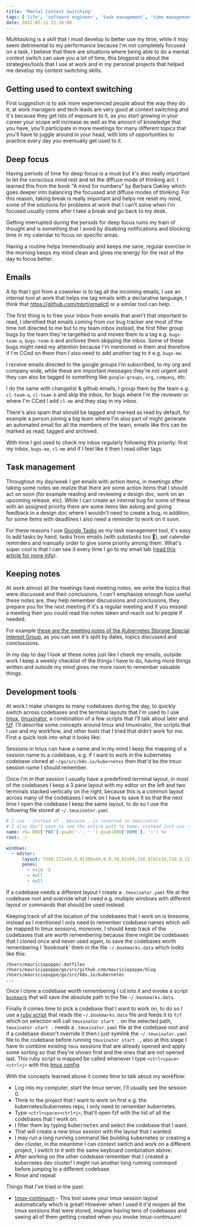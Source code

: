 ```yaml
---
title: 'Mental Context Switching'
tags: ['life', 'software engineer', 'task management', 'time management']
date: 2022-05-11 21:16:00
---
```


Multitasking is a skill that I must develop to better use my time, while it may seem detrimental
to my performance because I'm not completely focused on a task, I believe that there are situations
where being able to do a mental context switch can save you a lot of time, this blogpost is about the
strategies/tools that I use at work and in my personal projects that helped me develop my context switching skills.

## Getting used to context switching

First suggestion is to ask more experienced people about the way they do it,
at work managers and tech leads are very good at context switching and it's because they get lots
of exposure to it, as you start growing in your career your scope will increase
as well as the amount of knowledge that you have, you'll participate in more meetings for many
different topics that you'll have to juggle around in your head, with lots of opportunities to
practice every day you eventually get used to it.

## Deep focus

Having periods of time for deep focus is a must but it's also really important to let the conscious
mind rest and let the diffuse mode of thinking act. I learned this from the book "A mind for numbers"
by Barbara Oakley which goes deeper into balancing the focussed and diffuse modes of thinking. For
this reason, taking break is really important and helps me reset my mind, some of the solutions
for problems at work that I can't solve when I'm focused usually come after I take a break
and go back to my desk.

Getting interrupted during the periods for deep focus ruins my train of thought and is something
that I avoid by disabling notifications and blocking time in my calendar to focus on specific areas.

Having a routine helps tremendously and keeps me sane, regular exercise in the morning keeps my mind clean
and gives me energy for the rest of the day to focus better.

## Emails

A tip that I got from a coworker is to tag all the incoming emails, I use an internal tool
at work that helps me tag emails with a declarative language,
I think that https://github.com/mbrt/gmailctl or a similar tool can help.

The first thing is to free your inbox from emails that aren't that important to read,
I identified that emails coming from our bug tracker are most of the time not directed to me but
to my team inbox instead, the first filter group bugs by the team they're targetted to and moves
them to a tag e.g. `bugs-team-a`, `bugs-team-b` and archives them skipping the inbox.
Some of these bugs might need my attention because I'm mentioned in them and therefore if I'm
CCed on them then I also need to add another tag to it e.g. `bugs-me`.

I receive emails directed to the google groups I'm subscribed, to my org and company wide,
while these are important messages they're not urgent and they can also be tagged to something like `google-groups`, `org`, `company`, etc.

I do the same with changelist & github emails, I group them by the team e.g. `cl-team-a`, `cl-team-b` and
skip the inbox, for bugs where I'm the reviewer or where I'm CCed I add `cl-me` and they stay in my inbox.

There's also spam that should be tagged and marked as read by default, for example a person joining a big
team where I'm also part of might generate an automated email for all the members of the team, emails
like this can be marked as read, tagged and archived.

With time I got used to check my inbox regularly following this priority: first my inbox, `bugs-me`, `cl-me` and
if I feel like it then I read other tags.

## Task management

Throughout my day/week I get emails with action items, in meetings after taking some notes we realize that there
are some action items that I should act on soon (for example reading and reviewing a design doc, work on an upcoming release, etc).
While I can create an internal bug for some of these with an assigned priority there are some items like
asking and giving feedback in a design doc where I wouldn't need to create a bug, in addition, for some items with deadlines
I also need a reminder to work on it soon.

For these reasons I use [Google Tasks](https://www.youtube.com/watch?v=b82GeFbxIj8) as my task management tool, 
it's easy to add tasks by hand, tasks from emails (with substasks too 🙂), set calendar
reminders and manually order to give some priority among them. What's super cool is that I can see it every time I go
to my email tab ([read this article for more info](https://support.google.com/mail/answer/106237?hl=en&co=GENIE.Platform%3DDesktop#zippy=%2Csave-an-email-as-a-task%2Corganize-your-tasks-into-lists:~:text=Slides%20in%20Keep-,Create%20a%20task,-Go%20to%C2%A0)).

## Keeping notes

At work almost all the meetings have meeting notes, we write the topics that were discussed and their conclusions,
I can't emphasize enough how useful these notes are, they help remember discussions and conclusions, they prepare
you for the next meeting if it's a regular meeting and if you missed a meeting then you could read the notes taken and
reach out to people if needed.

For example [these are the meeting notes of the Kubernetes Storage Special Interest Group](https://docs.google.com/document/d/1-8KEG8AjAgKznS9NFm3qWqkGyCHmvU6HVl0sk5hwoAE/edit),
as you can see it's split by dates, topics discussed and conclussions.

In my day to day I look at these notes just like I check my emails, outside work I keep a weekly checklist
of the things I have to do, having more things written and outside my mind gives me more room to
remember valuable things.

## Development tools

At work I make changes to many codebases during the day, to quickly switch across codebases
and the terminal layouts that I'm used to I use [tmux](https://github.com/tmux/tmux),
[tmuxinator](https://github.com/tmuxinator/tmuxinator), a combination of a
few scripts that I'll talk about later and [fzf](https://github.com/junegunn/fzf). I'll describe
some concepts around tmux and tmuxinator, the scripts that I use and my workflow,
and other tools that I tried that didn't work for me. First a quick look into what it looks like:

<script id="asciicast-h9bEclMKVl9SONRqMe3yoyryF" src="https://asciinema.org/a/h9bEclMKVl9SONRqMe3yoyryF.js" async></script>

Sessions in tmux can have a name and in my mind I keep the mapping of a session name to a codebase, e.g.
if I want to work in the kubernetes codebase cloned at `~/go/src/k8s.io/kubernetes` then that'd be the tmux
session name I should remember.

Once I'm in that session I usually have a predefined terminal layout, in most of the codebases I keep a 3 pane layout
with my editor on the left and two terminals stacked vertically on the right, because this is a common layout
across many of the codebases I work on I have to save it so that the next time I open the codebase I keep the same
layout, to do so I use the following file stored at `~/.tmuxinator.yaml`

```yaml
# I use · instead of . because . is reserved in tmuxinator
# I also don't want to see the entire path to home, instead just use ~
name: <%= ENV['PWD'].gsub('.', '·').gsub(ENV['HOME'], '~') %>
root: ./

windows:
  - editor:
      layout: 7598,272x69,0,0{209x69,0,0,10,62x69,210,0[62x34,210,0,11,62x34,210,35,12]}
      panes:
        - nvim -S
        - null
        - null
```

If a codebase needs a different layout I create a `.tmuxinator.yaml` file at the codebase root and override
what I need e.g. multiple windows with different layout or commands that should be used instead.

Keeping track of all the location of the codebases that I work on is tiresome, instead as I mentioned I only need
to remember codebase names which will be mapped to tmux sessions, moreover, I should keep track of the codebases
that are worth remembering because there might be codebases that I cloned once and never used again, to save
the codebases worth remembering I 'bookmark' them in the file `~/.bookmarks.data` which looks like this:

```plain
/Users/mauriciopoppe/.dotfiles
/Users/mauriciopoppe/go/src/github.com/mauriciopoppe/blog
/Users/mauriciopoppe/go/src/k8s.io/kubernetes
...
```

Once I clone a codebase worth remembering I cd into it and invoke a script
[`bookmark`](https://github.com/mauriciopoppe/dotfiles/blob/main/zsh/bin/bookmark)
that will save the absolute path in the file `~/.bookmarks.data`.

Finally it comes time to pick a codebase that I want to work on, to do so I use a
[ruby script](https://github.com/mauriciopoppe/dotfiles/blob/main/zsh/bin/tmux-switch-client) that reads
the `~/.bookmarks.data` file and feeds it to `fzf` which on selection will call `tmuxinator start .` on the
selected path, `tmuxinator start .` needs a `.tmuxinator.yaml` file at the codebase root and if a codebase
doesn't override it then I just symlink the `~/.tmuxinator.yaml` file to the codebase before running `tmuxinator start .`,
also at this stage I have to combine existing `tmux` sessions that are already opened and apply some sorting
so that they're shown first and the ones that are not opened last. This ruby script is mapped be called whenever
I type `<ctrl+space><ctrl+j>` with this [tmux config](https://github.com/mauriciopoppe/dotfiles/blob/22fdba7e6f179077dce2f780d598a1a6c4c12a3a/tmux/.tmux.conf#L72).

With the concepts learned above it comes time to talk about my workflow:

- Log into my computer, start the tmux server, I'll usually see the session 0.
- Think to the project that I want to work on first e.g. the kubernetes/kubernetes repo, I only need to remember kubernetes.
- Type `<ctrl+space><ctrl+j>`, that'll open fzf with the list of all the codebases that I work on.
- I filter them by typing <kbd>kubernetes</kbd> and select the codebase that I want.
- That will create a new tmux session with the layout that I wanted.
- I may run a long running command like building kubernetes or creating a dev cluster, in the meantime
  I can context switch and work on a different project, I switch to it with the same keyboard combination above.
- After working on the other codebase remember that I created a kubernetes dev cluster! I might run another long
  running command before jumping to a different codebase.
- Rinse and repeat

Things that I've tried in the past:

- [tmux-continuum](https://github.com/tmux-plugins/tmux-continuum) - This tool saves your tmux session layout
  automatically which is great! However when I used it it'd reopen all the tmux sessions that were stored,
  imagine having tens of codebases and seeing all of them getting created when you invoke tmux-continuum!
